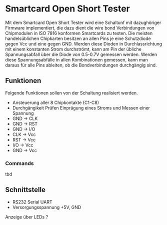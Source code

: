 Smartcard Open Short Tester
============================

Mit dem Smartcard Open Short Tester wird eine Schaltunf mit dazughöriger Firmware implementiert, die dazu dient die wire bond Verbindungen von Chipmodulen in ISO 7816 konformen Smartcards zu testen. Die meisten handelsüblichen Chipkarten besitzen an allen Pins je eine Schutzdiode gegen Vcc und eine gegen GND. Werden diese Dioden in Durchlassrichtung mit einem konstanten Strom durchströmt, kann am Pin der übliche Spannungsabfall über die Diode von 0.5-0.7V gemessen werden. Werden diese Spannungsabfälle in allen  Kombinationen gemessen, kann man daraus für alle Pins ableiten, ob die Bondverbindungen durchgängig sind.

Funktionen
----------

Folgende Funktionen sollen von der Schaltung realisiert werden.

* Ansteuerung aller 8 Chipkontakte (C1-C8)
* Durchgängikeit Prüfen Einprägung eines Stroms und Messen einer Spannung
 * GND -> CLK
 * GND -> RST
 * GND -> I/O
 * CLK -> Vcc
 * RST -> Vcc
 * I/O -> Vcc
 * GND -> Vcc

### Commands

tbd

Schnittstelle
-------------

* RS232 Serial UART
* Versorgungsspannung +5V, GND

Anzeige über LEDs ?
